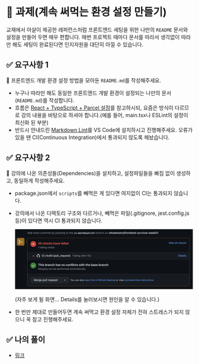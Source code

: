 # 💯 과제(계속 써먹는 환경 설정 만들기)

교재에서 아샬이 제공한 레퍼런스처럼 프론트엔드 세팅을 위한 나만의 `README` 문서와 설정을 만들어 두면 매우 편합니다. 매번 프로젝트 때마다 문서를 따라서 생각없이 따라만 해도 세팅이 완료된다면 인지자원을 대단히 아낄 수 있습니다.

## ✅ **요구사항 1**

🧪 프론트엔드 개발 환경 설정 방법을 모아둔 `README.md`를 작성해주세요.

- 누구나 따라만 해도 동일한 프론트엔드 개발 환경이 설정되는 나만의 문서(`README.md`)를 작성합니다.
- 흐름은 [React + TypeScript + Parcel 설정](https://github.com/ahastudio/CodingLife/tree/main/20211008/react)를 참고하시되, 요즘은 방식이 다르므로 강의 내용을 바탕으로 하셔야 합니다.(예를 들어, main.tsx나 ESLint의 설정이 최신화 된 부분)
- 반드시 안내드린 [Markdown Lint](https://marketplace.visualstudio.com/items?itemName=DavidAnson.vscode-markdownlint)를 VS Code에 설치하시고 진행해주세요. 오류가 있을 땐 CI(Continuous Integration)에서 통과되지 않도록 해놨습니다.

## ✅ **요구사항 2**

🧪 강의에 나온 의존성들(Dependencies)을 설치하고, 설정파일들을 빠짐 없이 생성하고, 동일하게 작성해주세요.

- package.json에서 `scripts`를 빼먹은 게 있다면 여지없이 CI는 통과되지 않습니다.
- 강의에서 나온 디렉토리 구조와 다르거나, 빼먹은 파일(.gitignore, jest.config.js 등)이 있다면 역시 CI 통과되지 않습니다.

  ![(자주 보게 될 화면… Details를 눌러보시면 원인을 알 수 있습니다.)](../img/week1/capture.png)

  (자주 보게 될 화면… Details를 눌러보시면 원인을 알 수 있습니다.)

- 한 번만 제대로 만들어두면 계속 써먹고 환경 설정 자체가 전혀 스트레스가 되지 않으니 꾹 참고 진행해주세요.

## ✅ 나의 풀이

- [링크](https://github.com/JaeMeDev/frontend-survival-week01/tree/JaeMeDev)